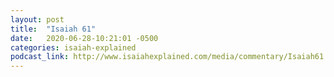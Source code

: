 ```yaml
---
layout: post
title:  "Isaiah 61"
date:   2020-06-28-10:21:01 -0500
categories: isaiah-explained
podcast_link: http://www.isaiahexplained.com/media/commentary/Isaiah61.mp3
---
```

